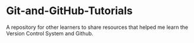 # Git-and-GitHub-Tutorials
A repository for other learners to share resources that helped me learn the Version Control System and Github.
